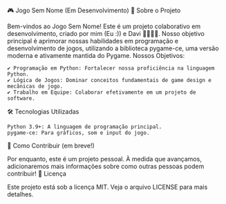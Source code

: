 🎮 Jogo Sem Nome (Em Desenvolvimento)
🚀 Sobre o Projeto

Bem-vindos ao Jogo Sem Nome! Este é um projeto colaborativo em desenvolvimento, criado por mim (Eu :)) e Davi 👨‍💻👨‍💻. Nosso objetivo principal é aprimorar nossas habilidades em programação e desenvolvimento de jogos, utilizando a biblioteca pygame-ce, uma versão moderna e ativamente mantida do Pygame.
Nossos Objetivos:

    ✔ Programação em Python: Fortalecer nossa proficiência na linguagem Python.
    ✔ Lógica de Jogos: Dominar conceitos fundamentais de game design e mecânicas de jogo.
    ✔ Trabalho em Equipe: Colaborar efetivamente em um projeto de software.

🛠️ Tecnologias Utilizadas

    Python 3.9+: A linguagem de programação principal.
    pygame-ce: Para gráficos, som e input do jogo.

🤝 Como Contribuir (em breve!)

Por enquanto, este é um projeto pessoal. À medida que avançamos, adicionaremos mais informações sobre como outras pessoas podem contribuir!
📜 Licença

Este projeto está sob a licença MIT. Veja o arquivo LICENSE para mais detalhes.
